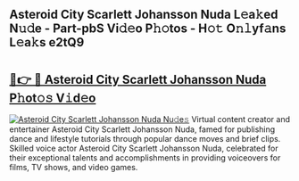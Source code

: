 ## Asteroid City Scarlett Johansson Nuda L𝚎a𝚔ed N𝚞𝚍e - Part-pbS Vi𝚍𝚎o P𝚑𝚘tos - H𝚘𝚝 O𝚗𝚕yf𝚊ns L𝚎a𝚔s e2tQ9

# <h2><a href="http://kfe9fr.oniu.top/?m=Asteroid+City+Scarlett+Johansson+Nuda">🔗👉 🔴 Asteroid City Scarlett Johansson Nuda P𝚑ot𝚘𝚜 V𝚒d𝚎o</a></h2>

[![Asteroid City Scarlett Johansson Nuda Nu𝚍e𝚜](https://i.imgur.com/0qMVB7G.gif)](http://kfe9fr.oniu.top/?m=Asteroid+City+Scarlett+Johansson+Nuda)
Virtual content creator and entertainer Asteroid City Scarlett Johansson Nuda, famed for publishing dance and lifestyle tutorials through popular dance moves and brief clips. Skilled voice actor Asteroid City Scarlett Johansson Nuda, celebrated for their exceptional talents and accomplishments in providing voiceovers for films, TV shows, and video games.  
